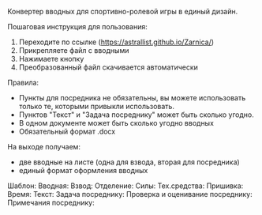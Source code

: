 Конвертер вводных для спортивно-ролевой игры в единый дизайн.

Пошаговая инструкция для пользования:
1) Переходите по ссылке (https://astrallist.github.io/Zarnica/)
2) Прикрепляете файл с вводными
3) Нажимаете кнопку
4) Преобразованный файл скачивается автоматически

Правила:
- Пункты для посредника не обязательны, вы можете использовать только те, которыми привыкли использовать.
- Пунктов "Текст" и "Задача посреднику" может быть сколько угодно.
- В одном документе может быть сколько угодно вводных 
- Обязательный формат .docx

На выходе получаем:
- две вводные на листе (одна для взвода, вторая для посредника)
- единый формат оформления вводных

Шаблон:
Вводная: 
Взвод:
Отделение:
Силы:
Тех.средства:
Пришивка:
Время:
Текст:
Задача посреднику:
Проверка и оценивание посреднику:
Примечания посреднику:
